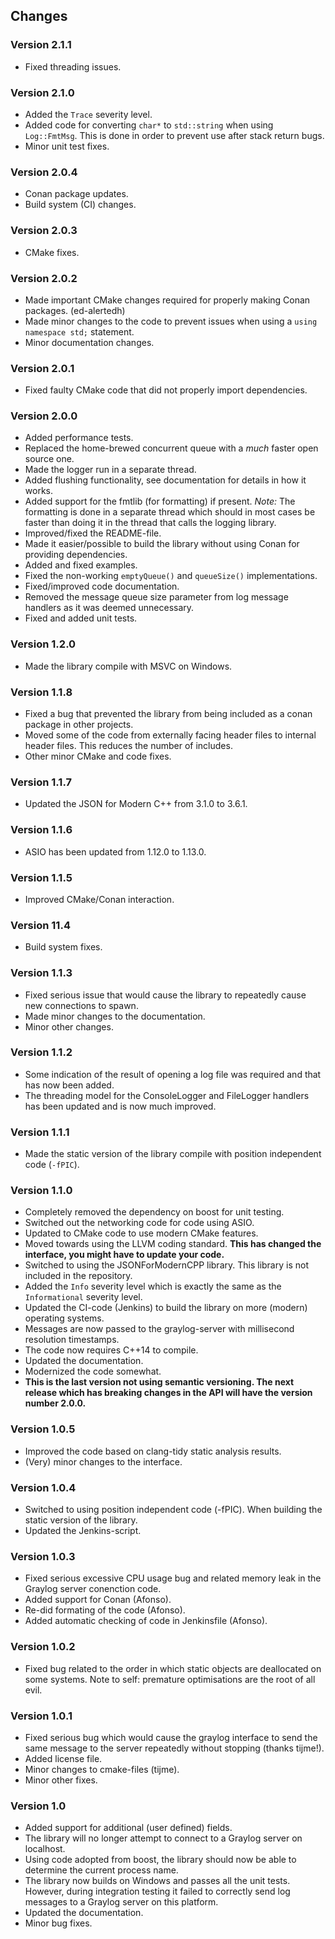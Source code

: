## Changes

### Version 2.1.1
* Fixed threading issues.

### Version 2.1.0
* Added the `Trace` severity level.
* Added code for converting `char*` to `std::string` when using `Log::FmtMsg`. This is done in order to prevent use after stack return bugs.
* Minor unit test fixes.

### Version 2.0.4
* Conan package updates.
* Build system (CI) changes.

### Version 2.0.3
* CMake fixes.

### Version 2.0.2
* Made important CMake changes required for properly making Conan packages. (ed-alertedh)
* Made minor changes to the code to prevent issues when using a `using namespace std;` statement.
* Minor documentation changes.

### Version 2.0.1
* Fixed faulty CMake code that did not properly import dependencies.

### Version 2.0.0
* Added performance tests.
* Replaced the home-brewed concurrent queue with a *much* faster open source one.
* Made the logger run in a separate thread.
* Added flushing functionality, see documentation for details in how it works.
* Added support for the fmtlib (for formatting) if present. *Note:* The formatting is done in a separate thread which should in most cases be faster than doing it in the thread that calls the logging library.
* Improved/fixed the README-file.
* Made it easier/possible to build the library without using Conan for providing dependencies.
* Added and fixed examples.
* Fixed the non-working `emptyQueue()` and `queueSize()` implementations.
* Fixed/improved code documentation.
* Removed the message queue size parameter from log message handlers as it was deemed unnecessary.
* Fixed and added unit tests.

### Version 1.2.0
* Made the library compile with MSVC on Windows.

### Version 1.1.8
* Fixed a bug that prevented the library from being included as a conan package in other projects.
* Moved some of the code from externally facing header files to internal header files. This reduces the number of includes.
* Other minor CMake and code fixes.

### Version 1.1.7
* Updated the JSON for Modern C++ from 3.1.0 to 3.6.1.

### Version 1.1.6
* ASIO has been updated from 1.12.0 to 1.13.0.

### Version 1.1.5
* Improved CMake/Conan interaction.

### Version 11.4
* Build system fixes.

### Version 1.1.3
* Fixed serious issue that would cause the library to repeatedly cause new connections to spawn.
* Made minor changes to the documentation.
* Minor other changes.

### Version 1.1.2
* Some indication of the result of opening a log file was required and that has now been added.
* The threading model for the ConsoleLogger and FileLogger handlers has been updated and is now much improved.

### Version 1.1.1
* Made the static version of the library compile with position independent code (`-fPIC`).

### Version 1.1.0
* Completely removed the dependency on boost for unit testing.
* Switched out the networking code for code using ASIO.
* Updated to CMake code to use modern CMake features.
* Moved towards using the LLVM coding standard. **This has changed the interface, you might have to update your code.**
* Switched to using the JSONForModernCPP library. This library is not included in the repository.
* Added the `Info` severity level which is exactly the same as the `Informational` severity level.
* Updated the CI-code (Jenkins) to build the library on more (modern) operating systems.
* Messages are now passed to the graylog-server with millisecond resolution timestamps.
* The code now requires C++14 to compile.
* Updated the documentation.
* Modernized the code somewhat.
* **This is the last version not using semantic versioning. The next release which has breaking changes in the API will have the version number 2.0.0.**

### Version 1.0.5
* Improved the code based on clang-tidy static analysis results.
* (Very) minor changes to the interface.

### Version 1.0.4
* Switched to using position independent code (-fPIC). When building the static version of the library.
* Updated the Jenkins-script.

### Version 1.0.3
* Fixed serious excessive CPU usage bug and related memory leak in the Graylog server conenction code.
* Added support for Conan (Afonso).
* Re-did formating of the code (Afonso).
* Added automatic checking of code in Jenkinsfile (Afonso).

### Version 1.0.2
* Fixed bug related to the order in which static objects are deallocated on some systems. Note to self: premature optimisations are the root of all evil.

### Version 1.0.1
* Fixed serious bug which would cause the graylog interface to send the same message to the server repeatedly without stopping (thanks tijme!).
* Added license file.
* Minor changes to cmake-files (tijme).
* Minor other fixes.

### Version 1.0

* Added support for additional (user defined) fields.
* The library will no longer attempt to connect to a Graylog server on localhost.
* Using code adopted from boost, the library should now be able to determine the current process name.
* The library now builds on Windows and passes all the unit tests. However, during integration testing it failed to correctly send log messages to a Graylog server on this platform.
* Updated the documentation.
* Minor bug fixes.
